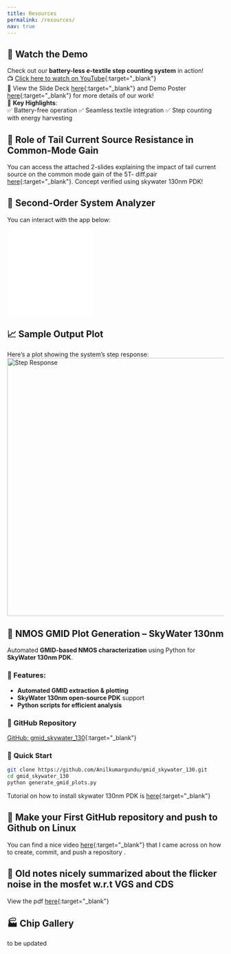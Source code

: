```yaml
---
title: Resources
permalink: /resources/
nav: true
---
```


## 🎥 Watch the Demo  
Check out our **battery-less e-textile step counting system** in action!  
📺 [Click here to watch on YouTube](https://www.youtube.com/watch?v=TVmZA9vIDyw){:target="_blank"}  
📑 View the Slide Deck [here](/files/VLSI_2024_Session_C27_v3.pdf){:target="_blank"} and Demo Poster [here](/files/2024_VLSI_Demo_Poster.pdf){:target="_blank"} for more details of our work!  
🚀 **Key Highlights**:  
✅ Battery-free operation  ✅ Seamless textile integration  ✅ Step counting with energy harvesting

## 📌 Role of Tail Current Source Resistance in Common-Mode Gain
You can access the attached 2-slides explaining the impact of tail current source on the common mode gain of the 5T- diff.pair [here](/files/COMMON_MODE_GAIN.pdf){:target="_blank"}. Concept verified using skywater 130nm PDK! 


## 🎯 Second-Order System Analyzer
You can interact with the app below:
<iframe src="[https://anilkumargundu-second-order-system-analyzer.streamlit.app/](https://anilkumargunduappio-vn7g32vsgc8x5qsybdbuqx.streamlit.app/)"
        width="40%" height="200" frameborder="0">
</iframe>

## 📈 Sample Output Plot
Here’s a plot showing the system’s step response:
<img src="https://raw.githubusercontent.com/anilkumargundu/myrepo/main/images/step_response.png"
     alt="Step Response" width="600">


## 📌 NMOS GMID Plot Generation – SkyWater 130nm
Automated **GMID-based NMOS characterization** using Python for **SkyWater 130nm PDK**.
### 🔹 Features:  
- **Automated GMID extraction & plotting**
- **SkyWater 130nm open-source PDK** support
- **Python scripts for efficient analysis**  
### 📂 **GitHub Repository**
[GitHub: gmid_skywater_130](https://github.com/Anilkumargundu/gmid_skywater_130){:target="_blank"}  
### 🚀 **Quick Start**
```bash
git clone https://github.com/Anilkumargundu/gmid_skywater_130.git
cd gmid_skywater_130
python generate_gmid_plots.py
```
Tutorial on how to install skywater 130nm PDK is [here](https://github.com/bmurmann/EE628.git){:target="_blank"}
 
## 📌 Make your First GitHub repository and push to Github on Linux
You can find a nice video [here](https://www.youtube.com/watch?v=bvi37IbJXS4){:target="_blank"} that I came across on how to create, commit, and push a repository . 
## 📌 Old notes nicely summarized about the flicker noise in the mosfet w.r.t VGS and CDS
View the pdf [here](/files/noise_in_mosfet.pdf){:target="_blank"}

## 🏭 Chip Gallery
to be updated
